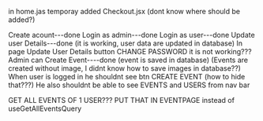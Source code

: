 
in home.jas temporay added Checkout.jsx (dont know where should be added?)


Create acount---done
Login as admin---done
Login as user---done
Update user Details---done (it is working, user data are updated in database) 
In page Update User Details button CHANGE PASSWORD it is not working???
Admin can Create Event----done (event is saved in database) (Events are created without image, I didnt know how to save images in database??)
When user is logged in he shouldnt see btn CREATE EVENT (how to hide that???) He also shouldnt be able to see EVENTS and USERS from nav bar



GET ALL EVENTS OF 1 USER???  PUT THAT IN EVENTPAGE instead of useGetAllEventsQuery
